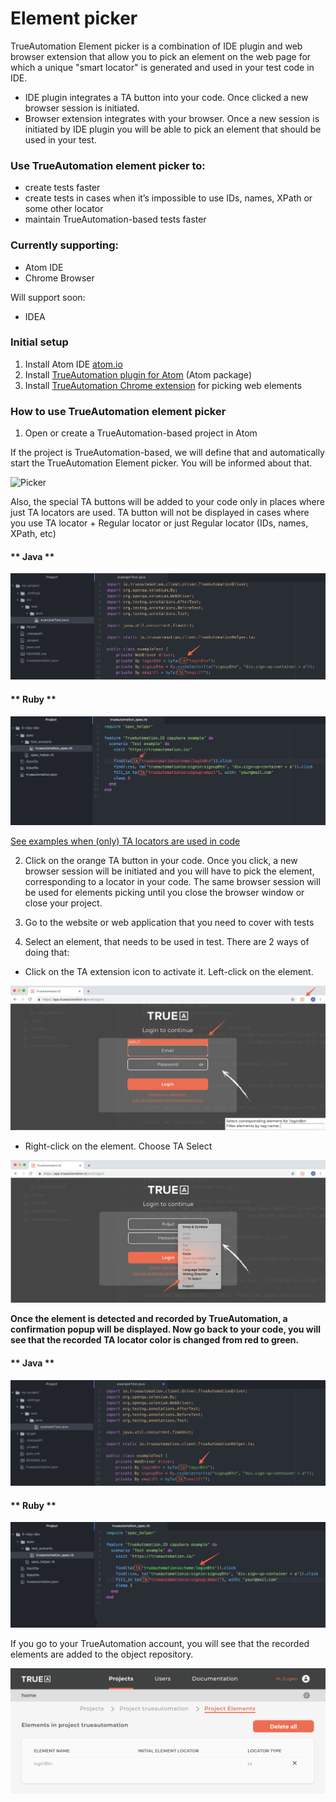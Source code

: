 # Element picker

TrueAutomation Element picker is a combination of IDE plugin and web browser extension that allow you to pick an element on the web page for which a unique "smart locator" is generated and used in your test code in IDE.
- IDE plugin integrates a TA button into your code. Once clicked a new browser session is initiated.
- Browser extension integrates with your browser. Once a new session is initiated by IDE plugin you will be able to pick an element that should be used in your test.

### Use TrueAutomation element picker to:
- create tests faster
- create tests in cases when it’s impossible to use IDs, names, XPath or some other locator
- maintain TrueAutomation-based tests faster

### Currently supporting:
- Atom IDE
- Chrome Browser

Will support soon:
- IDEA

### Initial setup
1. Install Atom IDE [atom.io](https://atom.io)
2. Install [TrueAutomation plugin for Atom](https://atom.io/packages/trueautomation-element-picker) (Atom package)
3. Install [TrueAutomation Chrome extension](https://chrome.google.com/webstore/detail/trueautomationio-element/khpnbhifngechnmadjdgddjjaiioncoh) for picking web elements

### How to use TrueAutomation element picker
1. Open or create a TrueAutomation-based project in Atom

If the project is TrueAutomation-based, we will define that and automatically start the TrueAutomation Element picker. You will be informed about that.

![Picker](../_gif/picker-starting-notice.gif 'Picker starting notice')

Also, the special TA buttons will be added to your code only in places where just TA locators are used. TA button will not be displayed in cases where you use TA locator + Regular locator or just Regular locator (IDs, names, XPath, etc)

<!-- tabs:start -->
#### ** Java **

![Picker](../_images/taButton.png 'TA Button')
#### ** Ruby **

![Picker](../_images/taButton-ruby.png 'TA Button')
<!-- tabs:end -->

[See examples when (only) TA locators are used in code](https://trueautomation.io/docs/#/getting-started/ta-locators?id=example)

2. Click on the orange TA button in your code. Once you click, a new browser session will be initiated and you will have to pick the element, corresponding to a locator in your code.
    The same browser session will be used for elements picking until you close the browser window or close your project.

3. Go to the website or web application that you need to cover with tests
4. Select an element, that needs to be used in test. There are 2 ways of doing that:


- Click on the TA extension icon to activate it. Left-click on the element.

![Picker](../_images/elementSelection1.png 'Element Selection')

- Right-click on the element. Choose TA Select
 
![Picker](../_images/elementSelection2.png 'Element Selection')

**Once the element is detected and recorded by TrueAutomation, a confirmation popup will be displayed. Now go back to your code, you will see that the recorded TA locator color is changed from red to green.**

<!-- tabs:start -->
#### ** Java **
![Picker](../_images/taLocatorColor.png 'TA locator')
#### ** Ruby **
![Picker](../_images/taLocatorColor-ruby.png 'TA locator')
<!-- tabs:end -->

If you go to your TrueAutomation account, you will see that the recorded elements are added to the object repository.

![Picker](../_images/elementInCld.png 'Element In Cloud')
